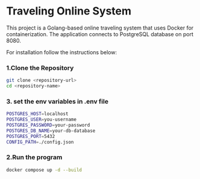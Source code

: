 # Traveling Online System

This project is a Golang-based online traveling system that uses Docker for containerization. The application connects to PostgreSQL database on port 8080.

For installation follow the instructions below:

### 1.Clone the Repository

```bash
git clone <repository-url>
cd <repository-name>
```

### 3. set the env variables in .env file

```bash
POSTGRES_HOST=localhost
POSTGRES_USER=you-username
POSTGRES_PASSWORD=your-password
POSTGRES_DB_NAME=your-db-database
POSTGRES_PORT=5432
CONFIG_PATH=./config.json
```

### 2.Run the program

```bash
docker compose up -d --build
```
